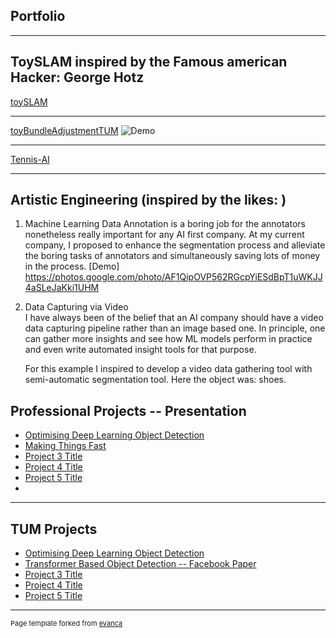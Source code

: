 ## Portfolio

---

## ToySLAM inspired by the Famous american Hacker: George Hotz 

[toySLAM](https://github.com/Oushesh/toySLAM)

---
[toyBundleAdjustmentTUM](/pdf/sample_presentation.pdf)
![Demo]("images/slam_test.mp4")

---
[Tennis-AI](https://github.com/Oushesh/tennis-count/blob/main/score_count/readme.md)

---

## Artistic Engineering (inspired by the likes: )
   1. Machine Learning Data Annotation is a boring job for the annotators nonetheless really important for any AI first company. At my current company, I proposed to enhance the 
   segmentation process and alleviate the boring tasks of 
   annotators and simultaneously saving lots of money in the process. 
   [Demo] https://photos.google.com/photo/AF1QipOVP562RGcpYiESdBpT1uWKJJ4aSLeJaKki1UHM

   2. Data Capturing via Video   
      I have always been of the belief that an AI company should 
      have a video data capturing pipeline rather than an image based one. In principle, one can gather more insights
      and see how ML models perform in practice and even write automated insight tools for that purpose.

      For this example I inspired to develop a video data gathering tool with semi-automatic segmentation tool.
      Here the object was: shoes.
      


## Professional Projects -- Presentation

- [Optimising Deep Learning Object Detection](https://github.com/Oushesh/opti-vid/blob/main/README.md)
- [Making Things Fast](http://example.com/)
- [Project 3 Title](http://example.com/)
- [Project 4 Title](http://example.com/)
- [Project 5 Title](http://example.com/)
- 

---
## TUM Projects
- [Optimising Deep Learning Object Detection](https://github.com/Oushesh/opti-vid/blob/main/README.md)
- [Transformer Based Object Detection -- Facebook Paper](https://www.geeksforgeeks.org/object-detection-with-detection-transformer-dert-by-facebook/)
- [Project 3 Title](http://example.com/)
- [Project 4 Title](http://example.com/)
- [Project 5 Title](http://example.com/)

---
<p style="font-size:11px">Page template forked from <a href="https://github.com/evanca/quick-portfolio">evanca</a></p>
<!-- Remove above link if you don't want to attibute -->
